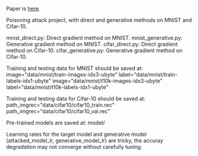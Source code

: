 Paper is [here](https://arxiv.org/pdf/1703.01340.pdf).

Poisoning attack project, with direct and generative methods on MNIST and Cifar-10.

mnist_direct.py: Direct gradient method on MNIST.
mnist_generative.py: Generative gradient method on MNIST.
cifar_direct.py: Direct gradient method on Cifar-10.
cifar_generative.py: Generative gradient method on Cifar-10.

Training and testing data for MNIST should be saved at:
image="data/mnist/train-images-idx3-ubyte"
label="data/mnist/train-labels-idx1-ubyte"
image="data/mnist/t10k-images-idx3-ubyte"
label="data/mnist/t10k-labels-idx1-ubyte"

Training and testing data for Cifar-10 should be saved at:
path_imgrec="data/cifar10/cifar10_train.rec"
path_imgrec="data/cifar10/cifar10_val.rec"

Pre-trained models are saved at: model/

Learning rates for the target model and generative model (attacked_model_lr, generative_model_lr) are tricky, the accuray degradation may not converge without carefully tuning.
